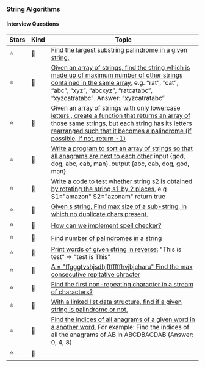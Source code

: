 ### String Algorithms


#### Interview Questions
Stars | Kind | Topic
------------ | ------------- | -------------
:star: | :link: | [Find the largest substring palindrome in a given string.](https://careercup.com/question?id=5720308512194560)
:star: | :link: | [Given an array of strings, find the string which is made up of maximum number of other strings contained in the same array.](https://careercup.com/question?id=5647413305933824) e.g. “rat”, ”cat”, “abc”, “xyz”, “abcxyz”, “ratcatabc”, “xyzcatratabc”. Answer: “xyzcatratabc”
:star: | :link: | [Given an array of strings with only lowercase letters   , create a function that returns an array of those same strings, but each string has its letters rearranged such that it becomes a palindrome (if possible, if not, return -1)](https://careercup.com/question?id=5648941121011712)
:star: | :link: | [Write a program to sort an array of strings so that all anagrams are next to each other](https://careercup.com/question?id=15920664) input {god, dog, abc, cab, man}. output {abc, cab, dog, god, man}
:star: | :link: | [Write a code to test whether string s2 is obtained by rotating the string s1 by 2 places.](https://careercup.com/question?id=5734821229756416) e.g S1="amazon" S2="azonam" return true
:star: | :link: | [Given s string, Find max size of a sub-string, in which no duplicate chars present.](https://careercup.com/question?id=5684278553739264)
:star: | :link: | [How can we implement spell checker?](https://careercup.com/question?id=21466665)
:star: | :link: | [Find number of palindromes in a string](https://careercup.com/question?id=5442107225407488)
:star: | :link: | [Print words of given string in reverse:](https://careercup.com/question?id=6650855742767104) "This is test"  -> "test is This"
:star: | :link: | [A = "ffgggtvshjsdhjfffffffhvjbjcharu" Find the max consecutive repitative chracter](https://careercup.com/question?id=5068525614923776)
:star: | :link: | [Find the first non-repeating character in a stream of characters?](https://careercup.com/question?id=4569644446777344)
:star: | :link: | [With a linked list data structure, find if a given string is palindrome or not.](https://careercup.com/question?id=13730689)
:star: | :link: | [Find the indices of all anagrams of a given word in a another word.](https://careercup.com/question?id=5683479172874240)  For example: Find the indices of all the anagrams of AB in ABCDBACDAB (Answer: 0, 4, 8)
:star: | :link: | []()
